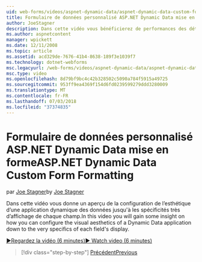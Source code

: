 ```yaml
---
uid: web-forms/videos/aspnet-dynamic-data/aspnet-dynamic-data-custom-form-formatting
title: Formulaire de données personnalisé ASP.NET Dynamic Data mise en forme | Microsoft Docs
author: JoeStagner
description: Dans cette vidéo vous bénéficierez de performances des détails sur la façon dont vous pouvez configurer l’esthétique d’une application de données dynamiques sur les spécificités très de chaque champ...
ms.author: aspnetcontent
manager: wpickett
ms.date: 12/11/2008
ms.topic: article
ms.assetid: acd329de-7676-41b4-8638-189f3e1039f7
ms.technology: dotnet-webforms
msc.legacyurl: /web-forms/videos/aspnet-dynamic-data/aspnet-dynamic-data-custom-form-formatting
msc.type: video
ms.openlocfilehash: 8d79bf9bc4c42b328502c5090a784f5915a49725
ms.sourcegitcommit: 953ff9ea4369f154d6fd0239599279ddd3280009
ms.translationtype: MT
ms.contentlocale: fr-FR
ms.lasthandoff: 07/03/2018
ms.locfileid: "37374835"
---
```

<a name="aspnet-dynamic-data-custom-form-formatting"></a><span data-ttu-id="1a020-103">Formulaire de données personnalisé ASP.NET Dynamic Data mise en forme</span><span class="sxs-lookup"><span data-stu-id="1a020-103">ASP.NET Dynamic Data Custom Form Formatting</span></span>
====================
<span data-ttu-id="1a020-104">par [Joe Stagner](https://github.com/JoeStagner)</span><span class="sxs-lookup"><span data-stu-id="1a020-104">by [Joe Stagner](https://github.com/JoeStagner)</span></span>

<span data-ttu-id="1a020-105">Dans cette vidéo vous donne un aperçu de la configuration de l’esthétique d’une application dynamique des données jusqu'à les spécificités très d’affichage de chaque champ.</span><span class="sxs-lookup"><span data-stu-id="1a020-105">In this video you will gain some insight on how you can configure the visual aesthetics of a Dynamic Data application down to the very specifics of each field's display.</span></span>

[<span data-ttu-id="1a020-106">&#9654;Regardez la vidéo (6 minutes)</span><span class="sxs-lookup"><span data-stu-id="1a020-106">&#9654; Watch video (6 minutes)</span></span>](https://channel9.msdn.com/Blogs/ASP-NET-Site-Videos/aspnet-dynamic-data-custom-form-formatting)

> [!div class="step-by-step"]
> [<span data-ttu-id="1a020-107">Précédent</span><span class="sxs-lookup"><span data-stu-id="1a020-107">Previous</span></span>](how-to-create-table-specific-custom-forms-in-an-aspnet-dynamic-data-application.md)
